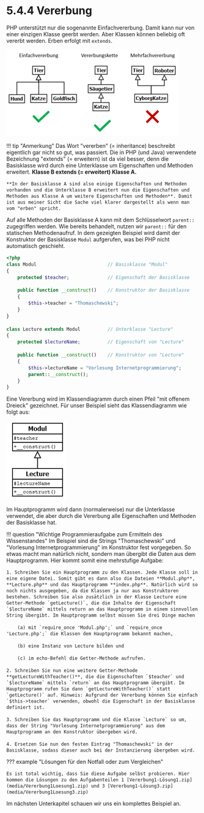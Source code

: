 # 5.4.4 Vererbung

PHP unterstützt nur die sogenannte Einfachvererbung. Damit kann nur von einer einzigen Klasse geerbt werden. Aber Klassen können beliebig oft vererbt werden. Erben erfolgt mit `extends`.

![Einfachvererbung.png](media/450px-Einfachvererbung.png)

!!! tip "Anmerkung"
    Das Wort "vererben" (= inheritance) beschreibt eigentlich gar nicht so gut, was passiert. Die in PHP (und Java) verwendete Bezeichnung "extends" (= erweitern) ist da viel besser, denn die Basisklasse wird durch eine Unterklasse um Eigenschaften und Methoden erweitert. **Klasse B extends (= erweitert) Klasse A.** 
    
    **In der Basisklasse A sind also einige Eigenschaften und Methoden vorhanden und die Unterklasse B erweitert nun die Eigenschaften und Methoden aus Klasse A um weitere Eigenschaften und Methoden**. Damit ist aus meiner Sicht die Sache viel klarer dargestellt als wenn man vom "erben" spricht.

Auf alle Methoden der Basisklasse A kann mit dem Schlüsselwort `parent::` zugegriffen werden. Wie bereits behandelt, nutzen wir `parent::` für den statischen Methodenaufruf. In dem gezeigten Beispiel wird damit der Konstruktor der Basisklasse `Modul` aufgerufen, was bei PHP nicht automatisch geschieht.

```php linenums="1"
<?php
class Modul                          // Basisklasse "Modul"
{
    protected $teacher;              // Eigenschaft der Basisklasse

    public function __construct()    // Konstruktor der Basisklasse
    {
        $this->teacher = "Thomaschewski";
    }
}

class Lecture extends Modul          // Unterklasse "Lecture"
{
    protected $lectureName;          // Eigenschaft von "Lecture"

    public function __construct()    // Konstruktor von "Lecture"
    {
        $this->lectureName = "Vorlesung Internetprogrammierung";
        parent::__construct();
    }
}
```

Eine Vererbung wird im Klassendiagramm durch einen Pfeil "mit offenem Dreieck" gezeichnet. Für unser Beispiel sieht das Klassendiagramm wie folgt aus:

![Student5.png](media/Student5.png)

Im Hauptprogramm wird dann (normalerweise) nur die Unterklasse verwendet, die aber durch die Vererbung alle Eigenschaften und Methoden der Basisklasse hat.

!!! question "Wichtige Programmieraufgabe zum Ermitteln des Wissenstandes"
    Im Beispiel sind die Strings "Thomaschewski" und "Vorlesung Internetprogrammierung" im Konstruktor fest vorgegeben. So etwas macht man natürlich nicht, sondern man übergibt die Daten aus dem Hauptprogramm. Hier kommt somit eine mehrstufige Aufgabe:

    1. Schreiben Sie ein Hauptprogramm zu den Klassen. Jede Klasse soll in eine eigene Datei. Somit gibt es dann also die Dateien **Modul.php**, **Lecture.php** und das Hauptprogramm **index.php**. Natürlich wird so noch nichts ausgegeben, da die Klassen ja nur aus Konstruktoren bestehen. Schreiben Sie also zusätzlich in der Klasse Lecture eine Getter-Methode `getLecture()`, die die Inhalte der Eigenschaft `$lectureName` mittels return an das Hauptprogramm in einem sinnvollen String übergibt. Im Hauptprogramm selbst müssen Sie drei Dinge machen 

        (a) mit `require_once 'Modul.php';` und `require_once 'Lecture.php';` die Klassen dem Hauptprogramm bekannt machen,
    
        (b) eine Instanz von Lecture bilden und
    
        (c) im echo-Befehl die Getter-Methode aufrufen.
      
    2. Schreiben Sie nun eine weitere Getter-Methode **getLectureWithTeacher()**, die die Eigenschaften `$teacher` und `$lectureName` mittels `return` an das Hauptprogramm übergibt. Im Hauptprogramm rufen Sie dann `getLectureWithTeacher()` statt `getLecture()` auf. Hinweis: Aufgrund der Vererbung können Sie einfach `$this->teacher` verwenden, obwohl die Eigenschaft in der Basisklasse definiert ist.

    3. Schreiben Sie das Hauptprogramm und die Klasse `Lecture` so um, dass der String "Vorlesung Internetprogrammierung" aus dem Hauptprogramm an den Konstruktor übergeben wird.

    4. Ersetzen Sie nun den festen Eintrag "Thomaschewski" in der Basisklasse, sodass dieser auch bei der Instanzierung übergeben wird.

??? example "Lösungen für den Notfall oder zum Vergleichen"

    Es ist total wichtig, dass Sie diese Aufgabe selbst probieren. Hier kommen die Lösungen zu den Aufgabenteilen 1 [Vererbung1-Lösung1.zip](media/Vererbung1Loesung1.zip) und 3 [Vererbung1-Lösung3.zip](media/Vererbung1Loesung3.zip)

Im nächsten Unterkapitel schauen wir uns ein komplettes Beispiel an. 